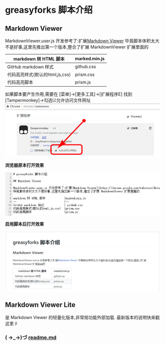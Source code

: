 # greasyforks 脚本介绍

## Markdown Viewer 

MarkdownViewer.user.js 开发参考了:扩展[Markdown Viewer](https://chrome.google.com/webstore/detail/markdown-viewer/ckkdlimhmcjmikdlpkmbgfkaikojcbjk)
毕竟脚本体积太大不是好事,这里先推出第一个版本,整合了扩展 MarkdownViewer 扩展里面的

markdown 转 HTML 脚本			 |marked.min.js 
--                               |--
GitHub markdown 样式 			 | github.css
代码高亮样式(默认的html,js,css)	 |prism.css
代码高亮脚本						 |prism.js
如果脚本要产生作用,需要在 [菜单]→[更多工具]→[扩展程序E] 找到 [Tampermonkey]→勾选☑允许访问文件网址
![](img/mdv.3.jpg)

**浏览器原本打开效果**

![浏览器原本打开效果](img/mdv.1.jpg)

**启用脚本后打开效果**

![启用脚本后打开效果](img/mdv.2.jpg)

## Markdown Viewer Lite

是 Markdown Viewer 的轻量化版本,非常规功能外部加载.
最新版本的说明快来戳这里☟

### (  →_→)づ  [readme.md](/Markdown%20Viewer%20Lite/readme.md)

